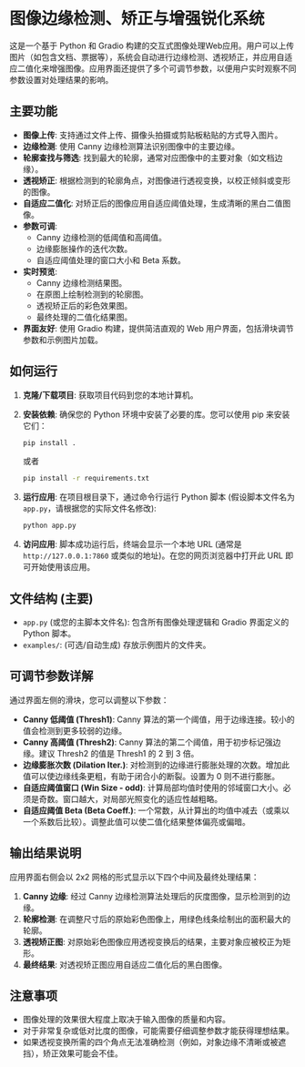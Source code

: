 # 图像边缘检测、矫正与增强锐化系统

这是一个基于 Python 和 Gradio 构建的交互式图像处理Web应用。用户可以上传图片（如包含文档、票据等），系统会自动进行边缘检测、透视矫正，并应用自适应二值化来增强图像。应用界面还提供了多个可调节参数，以便用户实时观察不同参数设置对处理结果的影响。

## 主要功能

* **图像上传**: 支持通过文件上传、摄像头拍摄或剪贴板粘贴的方式导入图片。
* **边缘检测**: 使用 Canny 边缘检测算法识别图像中的主要边缘。
* **轮廓查找与筛选**: 找到最大的轮廓，通常对应图像中的主要对象（如文档边缘）。
* **透视矫正**: 根据检测到的轮廓角点，对图像进行透视变换，以校正倾斜或变形的图像。
* **自适应二值化**: 对矫正后的图像应用自适应阈值处理，生成清晰的黑白二值图像。
* **参数可调**:
    * Canny 边缘检测的低阈值和高阈值。
    * 边缘膨胀操作的迭代次数。
    * 自适应阈值处理的窗口大小和 Beta 系数。
* **实时预览**:
    * Canny 边缘检测结果图。
    * 在原图上绘制检测到的轮廓图。
    * 透视矫正后的彩色效果图。
    * 最终处理的二值化结果图。
* **界面友好**: 使用 Gradio 构建，提供简洁直观的 Web 用户界面，包括滑块调节参数和示例图片加载。

## 如何运行

1.  **克隆/下载项目**:
    获取项目代码到您的本地计算机。

2.  **安装依赖**:
    确保您的 Python 环境中安装了必要的库。您可以使用 pip 来安装它们：
    ```bash
    pip install .
    ```
    或者
    ```bash
    pip install -r requirements.txt
    ```

3.  **运行应用**:
    在项目根目录下，通过命令行运行 Python 脚本 (假设脚本文件名为 `app.py`，请根据您的实际文件名修改):
    ```bash
    python app.py
    ```
    

4.  **访问应用**:
    脚本成功运行后，终端会显示一个本地 URL (通常是 `http://127.0.0.1:7860` 或类似的地址)。在您的网页浏览器中打开此 URL 即可开始使用该应用。

## 文件结构 (主要)

* `app.py` (或您的主脚本文件名): 包含所有图像处理逻辑和 Gradio 界面定义的 Python 脚本。
* `examples/`: (可选/自动生成) 存放示例图片的文件夹。

## 可调节参数详解

通过界面左侧的滑块，您可以调整以下参数：

* **Canny 低阈值 (Thresh1)**: Canny 算法的第一个阈值，用于边缘连接。较小的值会检测到更多较弱的边缘。
* **Canny 高阈值 (Thresh2)**: Canny 算法的第二个阈值，用于初步标记强边缘。建议 Thresh2 的值是 Thresh1 的 2 到 3 倍。
* **边缘膨胀次数 (Dilation Iter.)**: 对检测到的边缘进行膨胀处理的次数。增加此值可以使边缘线条更粗，有助于闭合小的断裂。设置为 0 则不进行膨胀。
* **自适应阈值窗口 (Win Size - odd)**: 计算局部均值时使用的邻域窗口大小。必须是奇数。窗口越大，对局部光照变化的适应性越粗略。
* **自适应阈值 Beta (Beta Coeff.)**: 一个常数，从计算出的均值中减去（或乘以一个系数后比较）。调整此值可以使二值化结果整体偏亮或偏暗。

## 输出结果说明

应用界面右侧会以 2x2 网格的形式显示以下四个中间及最终处理结果：

1.  **Canny 边缘**: 经过 Canny 边缘检测算法处理后的灰度图像，显示检测到的边缘。
2.  **轮廓检测**: 在调整尺寸后的原始彩色图像上，用绿色线条绘制出的面积最大的轮廓。
3.  **透视矫正图**: 对原始彩色图像应用透视变换后的结果，主要对象应被校正为矩形。
4.  **最终结果**: 对透视矫正图应用自适应二值化后的黑白图像。

## 注意事项

* 图像处理的效果很大程度上取决于输入图像的质量和内容。
* 对于非常复杂或低对比度的图像，可能需要仔细调整参数才能获得理想结果。
* 如果透视变换所需的四个角点无法准确检测（例如，对象边缘不清晰或被遮挡），矫正效果可能会不佳。

